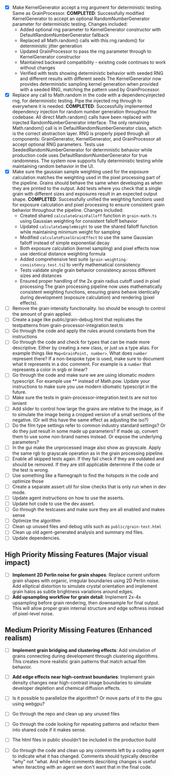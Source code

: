 - [x] Make KernelGenerator accept a rng argument for deterministic testing. Same as GrainProcessor.
  **COMPLETED**: Successfully modified KernelGenerator to accept an optional RandomNumberGenerator parameter for deterministic testing. Changes included:
  - Added optional rng parameter to KernelGenerator constructor with DefaultRandomNumberGenerator fallback
  - Replaced all Math.random() calls with this.rng.random() for deterministic jitter generation
  - Updated GrainProcessor to pass the rng parameter through to KernelGenerator constructor
  - Maintained backward compatibility - existing code continues to work without changes
  - Verified with tests showing deterministic behavior with seeded RNG and different results with different seeds
  The KernelGenerator now provides deterministic sampling kernel generation when provided with a seeded RNG, matching the pattern used by GrainProcessor.
- [x] Replace any call to Math.random in the code with a dependencyinjected rng, for deterministic testing. Pipe the injected rng through to everywhere it is needed.
  **COMPLETED**: Successfully implemented dependency injection for random number generation throughout the codebase. All direct Math.random() calls have been replaced with injected RandomNumberGenerator interface. The only remaining Math.random() call is in DefaultRandomNumberGenerator class, which is the correct abstraction layer. RNG is properly piped through all components: GrainGenerator, KernelGenerator, and GrainProcessor all accept optional RNG parameters. Tests use SeededRandomNumberGenerator for deterministic behavior while production code uses DefaultRandomNumberGenerator for true randomness. The system now supports fully deterministic testing while maintaining random behavior in the UI.
- [x] Make sure the gaussian sample weighting used for the exposure calculation matches the weighting used in the pixel processing part of the pipeline. Grains should behave the same when developing as when they are printed to the output. Add tests where you check that a single grain with different sizes and exposures result in an expected output shape.
  **COMPLETED**: Successfully unified the weighting functions used for exposure calculation and pixel processing to ensure consistent grain behavior throughout the pipeline. Changes included:
  - Created shared `calculateGrainFalloff` function in `grain-math.ts` using Gaussian weighting for consistent falloff behavior
  - Updated `calculateSampleWeight` to use the shared falloff function while maintaining minimum weight for sampling
  - Modified `calculatePixelGrainEffect` to use the same Gaussian falloff instead of simple exponential decay
  - Both exposure calculation (kernel sampling) and pixel effects now use identical distance weighting formula
  - Added comprehensive test suite (`grain-weighting-consistency.test.ts`) to verify mathematical consistency
  - Tests validate single grain behavior consistency across different sizes and distances
  - Ensured proper handling of the 2x grain radius cutoff used in pixel processing
  The grain processing pipeline now uses mathematically consistent weighting functions, ensuring grains behave identically during development (exposure calculation) and rendering (pixel effects).
- [ ] Remove the grain intensity functionality. Iso should be enough to control the amount of grain applied.
- [ ] Create a page like public/grain-debug.html that replicates the testpatterns from grain-processor-integration.test.ts
- [ ] Go through the code and apply the rules around constants from the instructions
- [ ] Go through the code and check for types that can be made more descriptive. Either by creating a new class, or just us a type alias. For example things like `Map<GrainPoint, number>`. What does `number` represent there? If a non-bespoke type is used, make sure to document what it represents in a doc comment. For example is a `number` that represents a color in srgb or linear?
- [ ] Go through the code and make sure we are using idiomatic modern typescript. For example use ** instead of Math.pow. Update your instructions to make sure you use modern idiomatic typescript in the future.
- [ ] Make sure the tests in grain-processor-integration.test.ts are not too lenient
- [ ] Add slider to control how large the grains are relative to the image, as if to simulate the image being a cropped version of a small sections of the negative. (Or will this have the same effect as adjusting the iso?)
- [ ] Do the film type settings refer to common industry standard settings? Or do they just result in some made up parameters? If made up, convert them to use some non-brand names instead. Or expose the underlying parameters?
- [ ] In the gui make the unprocessed image also show as grayscale. Apply the same rgb to grayscale operation as in the grain processing pipeline.
- [ ] Enable all skipped tests again. If they fail check if they are outdated and should be removed. If they are still applicable determine if the code or the test is wrong.
- [ ] Use something like a flamegraph to find the hotspots in the code and optimize those
- [ ] Create a separate assert util for slow checks that is only run when in dev mode.
- [ ] Update agent instructions on how to use the asserts.
- [ ] Update hot code to use the dev assert.
- [ ] Go through the testcases and make sure they are all enabled and makes sense
- [ ] Optimize the algorithm
- [ ] Clean up unused files and debug utils such as `public/grain-test.html`
- [ ] Clean up old agent-generated analysis and summary md files.
- [ ] Update dependencies.

## High Priority Missing Features (Major visual impact)

- [ ] **Implement 2D Perlin noise for grain shapes**: Replace current uniform grain shapes with organic, irregular boundaries using 2D Perlin noise. Add elliptical distortion to simulate crystal orientation and implement grain halos as subtle brightness variations around edges.
- [ ] **Add upsampling workflow for grain detail**: Implement 2x-4x upsampling before grain rendering, then downsample for final output. This will allow proper grain internal structure and edge softness instead of pixel-level noise.

## Medium Priority Missing Features (Enhanced realism)

- [ ] **Implement grain bridging and clustering effects**: Add simulation of grains connecting during development through clustering algorithms. This creates more realistic grain patterns that match actual film behavior.
- [ ] **Add edge effects near high-contrast boundaries**: Implement grain density changes near high-contrast image boundaries to simulate developer depletion and chemical diffusion effects.


- [ ] Is it possible to parallelize the algorithm? Or move parts of it to the gpu using webgpu?
- [ ] Go through the repo and clean up any unused files
- [ ] Go through the code looking for repeating patterns and refactor them into shared code if it makes sense.
- [ ] The html files in public shouldn't be included in the production build
- [ ] Go through the code and clean up any comments left by a coding agent to indicate what it has changed. Comments should typically describe "why" not "what. And while comments describing changes is useful when iteracting with an agent we don't want that in the final code.
